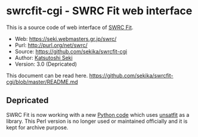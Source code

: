 swrcfit-cgi - SWRC Fit web interface
===========
This is a source code of web interface of [SWRC Fit](http://swrcfit.sourceforge.net/).

* Web: https://seki.webmasters.gr.jp/swrc/
* Purl: http://purl.org/net/swrc/
* Source: https://github.com/sekika/swrcfit-cgi
* Author: [Katsutoshi Seki](http://researchmap.jp/sekik/)
* Version: 3.0 (Depricated)

This document can be read here. https://github.com/sekika/swrcfit-cgi/blob/master/README.md

## Depricated
SWRC Fit is now working with a new [Python code](https://github.com/sekika/unsatfit/tree/main/swrcfit) which uses [unsatfit](https://sekika.github.io/unsatfit/) as a library. This Perl version is no longer used or maintained officially and it is kept for archive purpose.
